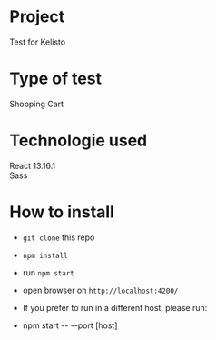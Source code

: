 # Project
Test for Kelisto 

# Type of test
Shopping Cart

# Technologie used
React 13.16.1 \
Sass

# How to install

* `git clone` this repo
* `npm install`
* run `npm start`
* open browser on `http://localhost:4200/`

* If you prefer to run in a different host, please run:
* npm start -- --port [host]


